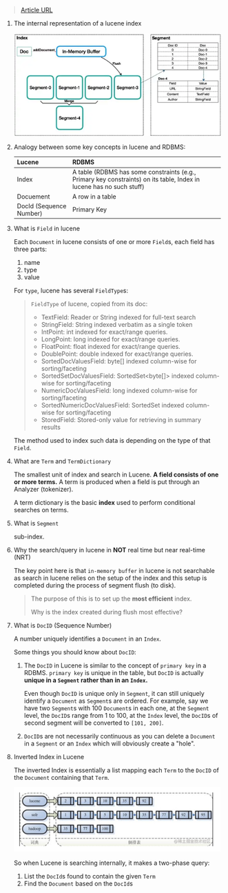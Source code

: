 > [Article URL](https://alibaba-cloud.medium.com/analysis-of-lucene-basic-concepts-5ff5d8b90a53)

1. The internal representation of a lucene index

   ![diagram](https://github.com/SteveLauC/pic/blob/main/lucene_index.png)

2. Analogy between some key concepts in lucene and RDBMS:

   | Lucene    | RDBMS    |
   |-----------|----------|
   | Index     | A table (RDBMS has some constraints (e.g., Primary key constraints) on its table, Index in lucene has no such stuff) |
   | Docuement | A row in a table |
   | DocId (Sequence Number) | Primary Key |

3. What is `Field` in lucene

   Each `Document` in lucene consists of one or more `Field`s, each field has 
   three parts: 

   1. name 
   2. type 
   3. value

   For `type`, lucene has several `FieldType`s:

   > `FieldType` of lucene, copied from its doc:
   >
   > * TextField: Reader or String indexed for full-text search
   > * StringField: String indexed verbatim as a single token
   > * IntPoint: int indexed for exact/range queries.
   > * LongPoint: long indexed for exact/range queries.
   > * FloatPoint: float indexed for exact/range queries.
   > * DoublePoint: double indexed for exact/range queries.
   > * SortedDocValuesField: byte[] indexed column-wise for sorting/faceting
   > * SortedSetDocValuesField: SortedSet<byte[]> indexed column-wise for sorting/faceting
   > * NumericDocValuesField: long indexed column-wise for sorting/faceting
   > * SortedNumericDocValuesField: SortedSet<long> indexed column-wise for sorting/faceting
   > * StoredField: Stored-only value for retrieving in summary results

   The method used to index such data is depending on the type of that `Field`.

4. What are `Term` and `TermDictionary`

   The smallest unit of index and search in Lucene. **A field consists of one or 
   more terms.** A term is produced when a field is put through an Analyzer 
   (tokenizer). 

   A term dictionary is the basic **index** used to perform conditional searches 
   on terms.

5. What is `Segment` 

   sub-index.

6. Why the search/query in lucene in **NOT** real time but near real-time (NRT)

   The key point here is that `in-memory buffer` in lucene is not searchable as
   search in lucene relies on the setup of the index and this setup is completed
   during the process of segment flush (to disk).

   > The purpose of this is to set up the **most efficient** index. 
   >
   > Why is the index created during flush most effective?

7. What is `DocID` (Sequence Number)

   A number uniquely identifies a `Document` in an `Index`.

   Some things you should know about `DocID`:

   1. The `DocID` in Lucene is similar to the concept of `primary key` in a RDBMS.
      `primary key` is unique in the table, but `DocID` is actually **unique in a 
      `Segment` rather than in an `Index`.**

      Even though `DocID` is unique only in `Segment`, it can still uniquely identify
      a `Document` as `Segment`s are ordered. For example, say we have two `Segment`s
      with 100 `Document`s in each one, at the `Segment` level, the `DocID`s range 
      from 1 to 100, at the `Index` level, the `DocID`s of second segment will be 
      converted to `[101, 200]`.

   2. `DocID`s are not necessarily continuous as you can delete a `Document` in
      a `Segment` or an `Index` which will obviously create a "hole".

8. Inverted Index in Lucene

   The inverted Index is essentially a list mapping each `Term` to the `DocID`
   of the `Document` containing that `Term`.
    
   ![diagram](https://github.com/SteveLauC/pic/blob/main/Screenshot%20from%202023-01-02%2010-06-46.png)

   So when Lucene is searching internally, it makes a two-phase query:

   1. List the `DocId`s found to contain the given `Term`
   2. Find the `Document` based on the `DocId`s
